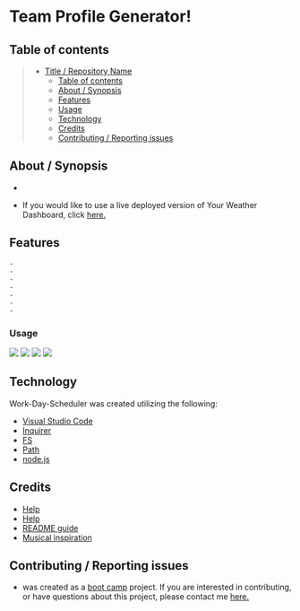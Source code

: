 # Team Profile Generator! 

## Table of contents

> - [Title / Repository Name](#title--repository-name)
>   - [Table of contents](#table-of-contents)
>   - [About / Synopsis](#about--synopsis)
>   - [Features](#features)
>   - [Usage](#usage)
>   - [Technology](#technology)
>   - [Credits](#credits)
>   - [Contributing / Reporting issues](#contributing--reporting-issues)

## About / Synopsis

-

- If you would like to use a live deployed version of Your Weather Dashboard, click [here.]()

## Features

    -
    -
    -
    -
    -
    -
    -

### Usage

![](?raw=true)
![](?raw=true)
![](?raw=true)
![](?raw=true)

## Technology

Work-Day-Scheduler was created utilizing the following:

- [Visual Studio Code](https://code.visualstudio.com/)
- [Inquirer](https://www.npmjs.com/package/inquirer)
- [FS](https://www.npmjs.com/package/file-system)
- [Path](https://www.npmjs.com/package/npm-path)
- [node.js](https://nodejs.org/en/)

## Credits

- [Help]()
- [Help]()
- [README guide](https://www.freecodecamp.org/news/how-to-write-a-good-readme-file/)
- [Musical inspiration]()

## Contributing / Reporting issues

- was created as a [boot camp](https://bootcamp.berkeley.edu/coding/) project. If you are interested in contributing, or have questions about this project, please contact me [here.](mailto:stokescomp01@gmail.com)

